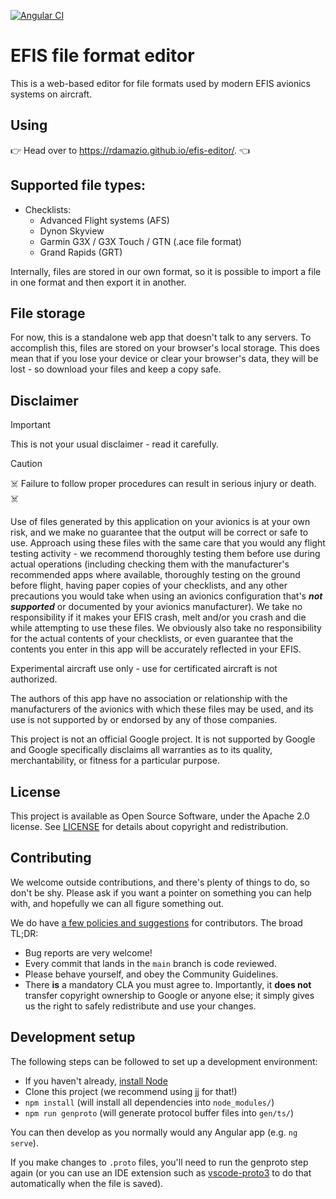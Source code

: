 [![Angular CI](https://github.com/rdamazio/efis-editor/actions/workflows/angular-ci.yml/badge.svg)](https://github.com/rdamazio/efis-editor/actions/workflows/angular-ci.yml)

# EFIS file format editor

This is a web-based editor for file formats used by modern EFIS avionics systems on aircraft.

## Using

:point_right:	 Head over to https://rdamazio.github.io/efis-editor/. :point_left:

## Supported file types:

* Checklists:
  * Advanced Flight systems (AFS)
  * Dynon Skyview
  * Garmin G3X / G3X Touch / GTN (.ace file format)
  * Grand Rapids (GRT)

Internally, files are stored in our own format, so it is possible to import a
file in one format and then export it in another.

## File storage

For now, this is a standalone web app that doesn't talk to any servers. To accomplish this, files are
stored on your browser's local storage. This does mean that if you lose your device or clear your
browser's data, they will be lost - so download your files and keep a copy safe.

## Disclaimer

> [!IMPORTANT]
> This is not your usual disclaimer - read it carefully.

> [!CAUTION]
> :skull_and_crossbones: Failure to follow proper procedures can result in serious
> injury or death. :skull_and_crossbones:

Use of files generated by this application on your avionics is at your own risk,
and we make no guarantee that the output will be correct or safe to use. Approach
using these files with the same care that you would any flight testing activity -
we recommend thoroughly testing them before use during actual operations (including
checking them with the manufacturer's recommended apps where available, thoroughly
testing on the ground before flight, having paper copies of your checklists, and any
other precautions you would take when using an avionics configuration that's ***not
supported*** or documented by your avionics manufacturer). We take no responsibility if
it makes your EFIS crash, melt and/or you crash and die while attempting to use
these files. We obviously also take no responsibility for the actual contents of your
checklists, or even guarantee that the contents you enter in this app will
be accurately reflected in your EFIS.

Experimental aircraft use only - use for certificated aircraft is not authorized.

The authors of this app have no association or relationship with the manufacturers
of the avionics with which these files may be used, and its use is not supported by
or endorsed by any of those companies.

This project is not an official Google project. It is not supported by
Google and Google specifically disclaims all warranties as to its quality,
merchantability, or fitness for a particular purpose.

## License

This project is available as Open Source Software, under the Apache 2.0 license.
See [LICENSE](./LICENSE) for details about copyright and redistribution.

## Contributing

We welcome outside contributions, and there's plenty of things to do, so
don't be shy. Please ask if you want a pointer on something you can help with,
and hopefully we can all figure something out.

We do have [a few policies and
suggestions](https://github.com/rdamazio/efis-editor/blob/main/docs/contributing.md)
for contributors. The broad TL;DR:

- Bug reports are very welcome!
- Every commit that lands in the `main` branch is code reviewed.
- Please behave yourself, and obey the Community Guidelines.
- There **is** a mandatory CLA you must agree to. Importantly, it **does not**
  transfer copyright ownership to Google or anyone else; it simply gives us the
  right to safely redistribute and use your changes.

## Development setup

The following steps can be followed to set up a development environment:

* If you haven't already, [install Node](https://nodejs.org/en/learn/getting-started/how-to-install-nodejs)
* Clone this project (we recommend using [jj](http://github.com/martinvonz/jj) for that!)
* `npm install` (will install all dependencies into `node_modules/`)
* `npm run genproto` (will generate protocol buffer files into `gen/ts/`)

You can then develop as you normally would any Angular app (e.g. `ng serve`).

If you make changes to `.proto` files, you'll need to run the genproto step again
(or you can use an IDE extension such as [vscode-proto3](https://github.com/zxh0/vscode-proto3) to
do that automatically when the file is saved).
